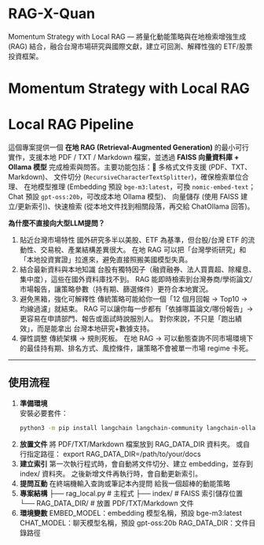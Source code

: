 # RAG-X-Quan
Momentum Strategy with Local RAG — 將量化動能策略與在地檢索增強生成 (RAG) 結合，融合台灣市場研究與國際文獻，建立可回測、解釋性強的 ETF/股票投資框架。

# Momentum Strategy with Local RAG

# Local RAG Pipeline

這個專案提供一個 **在地 RAG (Retrieval-Augmented Generation)** 的最小可行實作，支援本地 PDF / TXT / Markdown 檔案，並透過 **FAISS 向量資料庫 + Ollama 模型** 完成檢索與問答。主要功能包括：📂 多格式文件支援 (PDF、TXT、Markdown)、 文件切分 (`RecursiveCharacterTextSplitter`)，確保檢索單位合理、 在地模型推理 (Embedding 預設 `bge-m3:latest`，可換 `nomic-embed-text`；Chat 預設 `gpt-oss:20b`，可改成本地 Ollama 模型)、 向量儲存 (使用 FAISS 建立/更新索引)、快速檢索 (從本地文件找到相關段落，再交給 ChatOllama 回答)。  


**為什麼不直接向大型LLM提問？**
1.	貼近台灣市場特性
	國外研究多半以美股、ETF 為基準，但台股/台灣 ETF 的流動性、交易稅、產業結構差異很大。
	在地 RAG 可以把「台灣學術研究」和「本地投資實證」拉進來，避免直接照搬美國模型失真。
2.	結合最新資料與本地知識
	台股有獨特因子（融資融券、法人買賣超、除權息、集中度），這些在國外資料庫找不到。
	RAG 能即時檢索到台灣券商/學術論文/市場報告，讓策略參數（持有期、篩選條件）更符合本地實況。
3.	避免黑箱，強化可解釋性
	傳統策略可能給你一個「12 個月回報 → Top10 → 均線過濾」就結束。
	RAG 可以讓你每一步都有「依據哪篇論文/哪份報告」→ 更容易在申請部門、報告或面試時說服別人。
	對你來說，不只是「跑出績效」，而是能拿出 台灣本地研究+數據支持。
4.	彈性調整
	傳統架構 → 規則死板。
	在地 RAG → 可以動態查詢不同市場環境下的最佳持有期、排名方式、風控條件，讓策略不會被單一市場 regime 卡死。
---

## 使用流程
1. **準備環境**  
   安裝必要套件：  
   ```bash
   python3 -m pip install langchain langchain-community langchain-ollama faiss-cpu pypdf pymupdf
2. **放置文件**
    將 PDF/TXT/Markdown 檔案放到 RAG_DATA_DIR 資料夾。
	或自行指定路徑： export RAG_DATA_DIR=/path/to/your/docs
3. **建立索引**
    第一次執行程式時，會自動將文件切分、建立 embedding，並存到 index/ 資料夾。
	之後新增文件再執行時，會自動更新索引。
4. **提問互動**
    在終端機輸入查詢或筆記本內提問
    給我一個超棒的動能策略
5. **專案結構**
    ├── rag_local.py       # 主程式
    ├── index/             # FAISS 索引儲存位置
    └── RAG_DATA_DIR/      # 放置 PDF/TXT/Markdown 文件
6. **環境變數**
	EMBED_MODEL：embedding 模型名稱，預設 bge-m3:latest
	CHAT_MODEL：聊天模型名稱，預設 gpt-oss:20b
	RAG_DATA_DIR：文件目錄路徑
